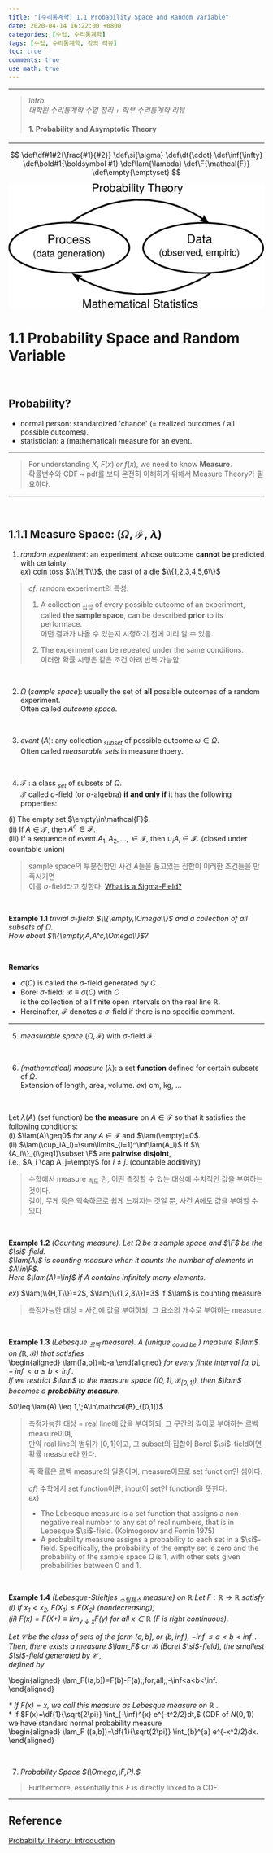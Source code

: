 ```yaml
---
title: "[수리통계학] 1.1 Probability Space and Random Variable"
date: 2020-04-14 16:22:00 +0800
categories: [수업, 수리통계학]
tags: [수업, 수리통계학, 강의 리뷰]
toc: true
comments: true
use_math: true  	
---
```




***

> *Intro.*  
> *대학원 수리통계학 수업 정리 + 학부 수리통계학 리뷰*   
>
> #### 1. Probability and Asymptotic Theory

***

$$
\def\df#1#2{\frac{#1}{#2}}
\def\si{\sigma}
\def\dt{\cdot}
\def\inf{\infty}
\def\bold#1{\boldsymbol #1}
\def\lam{\lambda}
\def\F{\mathcal{F}}
\def\empty{\emptyset}
$$

![관계](\assets\img\수통\relationship.png)  

# **1.1 Probability Space and Random Variable**

<br>

## **Probability?**

- normal person: standardized 'chance' (= realized outcomes / all possible outcomes).
- statistician: a (mathematical) measure for an event.

***

> For understanding $X,\;F(x)\;or\;f(x)$, we need to know **Measure**.   
>확률변수와 CDF ~ pdf를 보다 온전히 이해하기 위해서 Measure Theory가 필요하다.

***

<br>

## **1.1.1 Measure Space: $(\Omega,\;\mathcal{F},\;\lambda)$**

1) *random experiment*: an experiment whose outcome **cannot be** predicted with certainty.  
*ex*) coin toss $\\{H,T\\}$, the cast of a die $\\{1,2,3,4,5,6\\}$

> *cf*. random experiment의 특성:  
>
> 1. A collection <sub>집합</sub> of every possible outcome of an experiment,  
>    called **the sample space**, can be described **prior** to its performace.   
>    어떤 결과가 나올 수 있는지 시행하기 전에 미리 알 수 있음. 
>
> 2. The experiment can be repeated under the same conditions.   
>    이러한 확률 시행은 같은 조건 아래 반복 가능함.

<br>

2) $\Omega$ (*sample space*):  usually the set of **all** possible outcomes of a random experiment.  
Often called *outcome space*.

<br>

3) *event* ($A$): any collection <sub>*subset*</sub> of possible outcome $\omega\in\Omega$.   
Often called *measurable sets* in measure thoery. 

<br>

4) $\mathcal{F}$ : a class <sub>*set*</sub> of subsets of $\Omega$.   
$\mathcal{F}$ called $\sigma$-field (or $\sigma$-algebra) **if and only if** it has the following properties:  

(i) The empty set $\empty\in\mathcal{F}$.   
(ii) If $A\in\mathcal{F}$, then $A^c\in\mathcal{F}$.  
(iii) If a sequence of event $A_1,A_2,...,\in\mathcal{F}$, then $\cup_iA_i\in\mathcal{F}$. (closed under countable union) 

> sample space의 부분집합인 사건 $A$들을 품고있는 집합이 이러한 조건들을 만족시키면  
> 이를 $\sigma$-field라고 칭한다. [What is a Sigma-Field?](https://www.thoughtco.com/sigma-field-3126572)

<br>

**Example 1.1** *trivial $\sigma$-field: $\\{\empty,\Omega\\}$ and a collection of all subsets of  $\Omega$.*  
*How about $\\{\empty,A,A^c,\Omega\\}$?*

<br>

**Remarks**

- $\sigma(C)$ is called the $\sigma$-field generated by $C$. 
- Borel $\sigma$-field: $\mathcal{B}\equiv\sigma(C)$ with $C$   
  is the collection of all finite open intervals on the real line $\mathbb{R}$.
- Hereinafter, $\mathcal{F}$ denotes a $\sigma$-field if there is no specific comment. 

***

5) *measurable space* $(\Omega,\mathcal{F})$ with $\sigma$-field $\mathcal{F}$.

<br>

6) *(mathematical) measure* ($\lambda$): a set **function** defined for certain subsets of $\Omega$.  
Extension of length, area, volume. *ex*) cm, kg, ... 

<br>

Let $\lambda(A)$ (set function) be **the measure** on $A\in\mathcal{F}$ so that it satisfies the following conditions:  
(i) $\lam(A)\geq0$ for any $A\in\mathcal{F}$ and $\lam(\empty)=0$.  
(ii) $\lam(\cup_iA_i)=\sum\limits_{i=1}^\inf\lam(A_i)$ if $\\{A_i\\}_{i\geq1}\subset \F$ are **pairwise disjoint**,  
i.e., $A_i \cap A_j=\empty$ for $i\neq j$. (countable additivity)

> 수학에서 measure <sub>측도</sub> 란, 어떤 측정할 수 있는 대상에 수치적인 값을 부여하는 것이다.  
> 길이, 무게 등은 익숙하므로 쉽게 느껴지는 것일 뿐, 사건 $A$에도 값을 부여할 수 있다. 

<br>

**Example 1.2** *(Counting measure). Let $\Omega$ be a sample space and $\F$ be the $\si$-field.  
$\lam(A)$ is counting measure when it counts the number of elements in $A\in\F$.  
Here $\lam(A)=\inf$ if $A$ contains infinitely many elements.*

*ex*) $\lam(\\{H,T\\})=2$, $\lam(\\{1,2,3\\})=3$ if $\lam$ is counting measure. 

> 측정가능한 대상 = 사건에 값을 부여하되, 그 요소의 개수로 부여하는 measure. 

<br>

**Example 1.3** *(Lebesque <sub>르벡</sub> measure). A (unique <sub>could be</sub> ) measure $\lam$ on $(\mathbb{R},\mathcal{B})$ that satisfies*  
\begin{aligned} 
\lam([a,b])=b-a 
\end{aligned} 
*for every finite interval $[a,b],\;-\inf<a \leq b<\inf$.  
If we restrict $\lam$ to the measure space $([0,1],\mathcal{B}_{[0,1]})$, then $\lam$ becomes a **probability measure**.*

$0\leq \lam(A) \leq 1,\;A\in\mathcal{B}_{[0,1]}$

> 측정가능한 대상 = real line에 값을 부여하되, 그 구간의 길이로 부여하는 르벡 measure이며,  
> 만약 real line의 범위가 $[0,1]$이고, 그 subset의 집합이 Borel $\si$-field이면 확률 measure라 한다.
>
> 즉 확률은 르벡 measure의 일종이며, measure이므로 set function인 셈이다.
>
> *cf*) 수학에서 set function이란, input이 set인 function을 뜻한다.    
> *ex*) 
>
> - The Lebesque measure is a set function that assigns a non-negative real number to any set of real numbers, that is in Lebesque $\si$-field. (Kolmogorov and Fomin 1975)
> - A probability measure assigns a probability to each set in a $\si$-field. Specifically, the probability of the empty set is zero and the probability of the sample space $\Omega$ is 1, with other sets given probabilities between 0 and 1. 

<br>

**Example 1.4** *(Lebesque-Stieltjes <sub>스틸체스</sub> measure) on $\mathbb{R}$ Let $F:\mathbb{R}\to\mathbb{R}$ satisfy  
(i) If $x_1<x_2,\;F(X_1)\leq F(X_2)$ (nondecreasing);  
(ii) $F(x)=F(X+)\equiv lim_{y\downarrow x}F(y)$ for all $x\in\mathbb{R}$ ($F$ is right continuous).*

*Let $\mathcal{C}$ be the class of sets of the form $(a,b],$ or $(b,\inf),$ $-\inf\leq a<b<\inf$ .  
Then, there exists a measure $\lam_F$ on $\mathcal{B}$ (Borel $\si$-field), the smallest $\si$-field generated by $\mathcal{C}$ ,  
defined by*

\begin{aligned}
\lam_F((a,b])=F(b)-F(a)\;\;for\;all\;\;-\inf<a<b<\inf.
\end{aligned}

*\* If $F(x)=x,$ we call this measure as Lebesque measure on $\mathbb{R}$ .*  
\* If $F(x)=\df{1}{\sqrt{2\pi}} \int_{-\inf}^{x} e^{-t^2/2}dt,$ (CDF of $N(0,1)$) we have standard normal probability measure  
\begin{aligned}
\lam_F ((a,b])=\df{1}{\sqrt{2\pi}} \int_{b}^{a} e^{-x^2/2}dx.
\end{aligned}  

<br>

7) *Probability Space $(\Omega,\F,P).$*

> Furthermore, essentially this $F$ is directly linked to a CDF. 

***

## **Reference**

[Probability Theory: Introduction](https://www.bauer.uh.edu/rsusmel/phd/sR-0.pdf)





